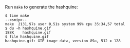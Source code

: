 Run `make` to generate the hashquine:

    $ time make
    --<snip>--
    make  2131,97s user 0,51s system 99% cpu 35:34,57 total
    $ du -h hashquine.gif
    188K    hashquine.gif
    $ file hashquine.gif
    hashquine.gif: GIF image data, version 89a, 512 x 128
